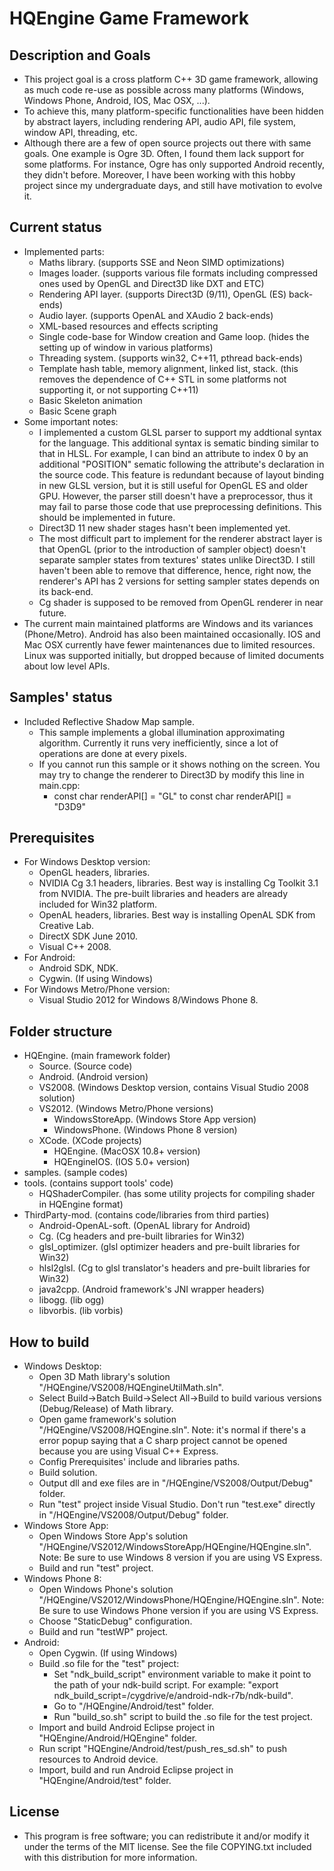 HQEngine Game Framework
========
Description and Goals
----------------------------
- This project goal is a cross platform C++ 3D game framework, allowing as much code re-use as possible across many platforms (Windows, Windows Phone, Android, IOS, Mac OSX, ...).
- To achieve this, many platform-specific functionalities have been hidden by abstract layers, including rendering API, audio API, file system, window API, threading, etc.
- Although there are a few of open source projects out there with same goals. One example is Ogre 3D. Often, I found them lack support for some platforms. For instance, Ogre has only supported Android recently, they didn't before. Moreover, I have been working with this hobby project since my undergraduate days, and still have motivation to evolve it.

Current status
----------------------------
- Implemented parts:
	* Maths library. (supports SSE and Neon SIMD optimizations)
	* Images loader. (supports various file formats including compressed ones used by OpenGL and Direct3D like DXT and ETC)
	* Rendering API layer. (supports Direct3D (9/11), OpenGL (ES) back-ends)
	* Audio layer. (supports OpenAL and XAudio 2 back-ends)
	* XML-based resources and effects scripting
	* Single code-base for Window creation and Game loop. (hides the setting up of window in various platforms)
	* Threading system. (supports win32, C++11, pthread back-ends)
	* Template hash table, memory alignment, linked list, stack.  (this removes the dependence of C++ STL in some platforms not supporting it, or not supporting C++11)
	* Basic Skeleton animation
	* Basic Scene graph
- Some important notes:
	* I implemented a custom GLSL parser to support my addtional syntax for the language. This additional syntax is sematic binding similar to that in HLSL. For example, I can bind an attribute to index 0 by an additional "POSITION"
sematic following the attribute's declaration in the source code. This feature is redundant because of layout binding in new GLSL version, but it is still useful for OpenGL ES and older GPU. However, the parser still doesn't have a preprocessor, thus it may fail to parse those code that use preprocessing definitions. This should be implemented in future.
	* Direct3D 11 new shader stages hasn't been implemented yet.
	* The most difficult part to implement for the renderer abstract layer is that OpenGL (prior to the introduction of sampler object) doesn't separate sampler states from textures' states unlike Direct3D. I still haven't been able to remove that difference, hence, right now, the renderer's API has 2 versions for setting sampler states depends on its back-end. 
	* Cg shader is supposed to be removed from OpenGL renderer in near future.
- The current main maintained platforms are Windows and its variances (Phone/Metro). Android has also been maintained occasionally. IOS and Mac OSX currently have fewer maintenances due to limited resources. Linux was supported initially, but dropped because of limited documents about low level APIs.
	
Samples' status
----------------------------
- Included Reflective Shadow Map sample. 
	* This sample implements a global illumination approximating algorithm. Currently it runs very inefficiently, since a lot of operations are done at every pixels. 
	* If you cannot run this sample or it shows nothing on the screen. You may try to change the renderer to Direct3D by modify this line in main.cpp:
		* const char renderAPI[] = "GL" to const char renderAPI[] = "D3D9"

Prerequisites
----------------------------
- For Windows Desktop version:
	* OpenGL headers, libraries. 
	* NVIDIA Cg 3.1 headers, libraries. Best way is installing Cg Toolkit 3.1 from NVIDIA. The pre-built libraries and headers are already included for Win32 platform.
	* OpenAL headers, libraries. Best way is installing OpenAL SDK from Creative Lab. 
	* DirectX SDK June 2010. 
	* Visual C++ 2008. 
- For Android:
	* Android SDK, NDK. 
	* Cygwin. (If using Windows)
- For Windows Metro/Phone version:
	* Visual Studio 2012 for Windows 8/Windows Phone 8. 
 
Folder structure
----------------------------
- HQEngine. (main framework folder)
	* Source. (Source code)
	* Android. (Android version)
	* VS2008. (Windows Desktop version, contains Visual Studio 2008 solution)
	* VS2012. (Windows Metro/Phone versions)
		* WindowsStoreApp. (Windows Store App version)
		* WindowsPhone. (Windows Phone 8 version)
	* XCode. (XCode projects)
		* HQEngine. (MacOSX 10.8+ version)
		* HQEngineIOS. (IOS 5.0+ version)
- samples. (sample codes)
- tools. (contains support tools' code)
	* HQShaderCompiler. (has some utility projects for compiling shader in HQEngine format)
- ThirdParty-mod. (contains code/libraries from third parties)
	* Android-OpenAL-soft. (OpenAL library for Android)
	* Cg. (Cg headers and pre-built libraries for Win32)
	* glsl_optimizer. (glsl optimizer headers and pre-built libraries for Win32)
	* hlsl2glsl.	(Cg to glsl translator's headers and pre-built libraries for Win32)
	* java2cpp. (Android framework's JNI wrapper headers)
	* libogg. (lib ogg)
	* libvorbis. (lib vorbis)

How to build
----------------------------
- Windows Desktop:
	* Open 3D Math library's solution "/HQEngine/VS2008/HQEngineUtilMath.sln".
	* Select Build->Batch Build->Select All->Build to build various versions (Debug/Release) of Math library.
	* Open game framework's solution "/HQEngine/VS2008/HQEngine.sln". 
	Note: it's normal if there's a error popup saying that a C sharp project cannot be opened because you are using Visual C++ Express.
	* Config Prerequisites' include and libraries paths. 
	* Build solution.
	* Output dll and exe files are in "/HQEngine/VS2008/Output/Debug" folder. 
	* Run "test" project inside Visual Studio. Don't run "test.exe" directly in "/HQEngine/VS2008/Output/Debug" folder.
- Windows Store App:
	* Open Windows Store App's solution "/HQEngine/VS2012/WindowsStoreApp/HQEngine/HQEngine.sln". 
	Note: Be sure to use Windows 8 version if you are using VS Express.
	* Build and run "test" project.
- Windows Phone 8:
	* Open Windows Phone's solution "/HQEngine/VS2012/WindowsPhone/HQEngine/HQEngine.sln". 
	Note: Be sure to use Windows Phone version if you are using VS Express.
	* Choose "StaticDebug" configuration.
	* Build and run "testWP" project.
- Android:
	* Open Cygwin. (If using Windows)
	* Build .so file for the "test" project:
		* Set "ndk_build_script" environment variable to make it point to the path of your ndk-build script. 
		For example: "export ndk_build_script=/cygdrive/e/android-ndk-r7b/ndk-build".
		* Go to "/HQEngine/Android/test" folder.
		* Run "build_so.sh" script to build the .so file for the test project.
	* Import and build Android Eclipse project in "HQEngine/Android/HQEngine" folder.
	* Run script "HQEngine/Android/test/push_res_sd.sh" to push resources to Android device.
	* Import, build and run Android Eclipse project in "HQEngine/Android/test" folder.
	
License
---------------------------
- This program is free software; you can redistribute it and/or
modify it under the terms of the MIT license.  See the file
COPYING.txt included with this distribution for more information.
	
	
